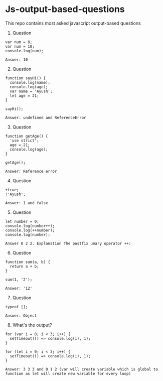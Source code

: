 # Js-output-based-questions
This repo contains most asked javascript output-based questions

1. Question
```   
var num = 8;
var num = 10;
console.log(num);

Answer: 10
```

2. Question
```
function sayHi() {
  console.log(name);
  console.log(age);
  var name = 'Ayush';
  let age = 21;
}

sayHi();

Answer: undefined and ReferenceError 
```

3. Question
```
function getAge() {
  'use strict';
  age = 21;
  console.log(age);
}

getAge();

Answer: Reference error
```

4. Question
```
+true;
!'Ayush';

Answer: 1 and false
```

5. Question
```
let number = 0;
console.log(number++);
console.log(++number);
console.log(number);

Answer 0 2 2. Explanation The postfix unary operator ++:
```

6. Question
```
function sum(a, b) {
  return a + b;
}

sum(1, '2');

Answer: '12'
```

 7. Question
```
typeof [];

Answer: Object
```
8. What's the output?
```
for (var i = 0; i < 3; i++) {
  setTimeout(() => console.log(i), 1);
}

for (let i = 0; i < 3; i++) {
  setTimeout(() => console.log(i), 1);
}

Answer: 3 3 3 and 0 1 2 (var will create variable which is global to function as let will create new variable for every loop)
```

